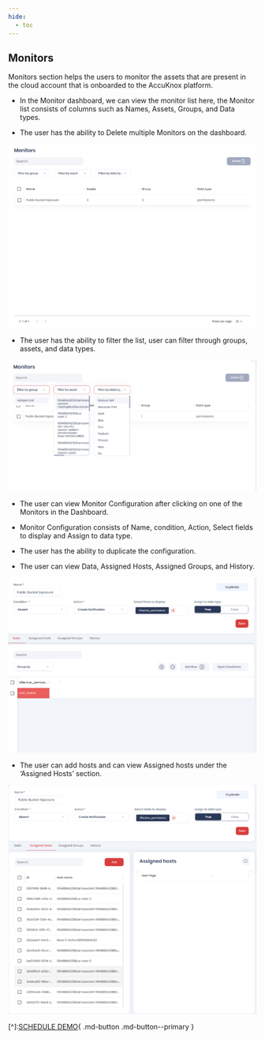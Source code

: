 ```yaml
---
hide:
  - toc
---
```


## **Monitors**

Monitors section helps the users to monitor the assets that are present in the cloud account that is onboarded to the AccuKnox platform. 

+ In the Monitor dashboard, we can view the monitor list here, the Monitor list consists of columns such as Names, Assets, Groups, and Data types.

+ The user has the ability to Delete multiple Monitors on the dashboard.

![](/saas/images/monitors-dash.png)

+ The user has the ability to filter the list, user can filter through groups, assets, and data types.

![](/saas/images/monitors-1.png)
 

+ The user can view Monitor Configuration after clicking on one of the Monitors in the Dashboard.

+ Monitor Configuration consists of Name, condition, Action, Select fields to display and Assign to data type.

+ The user has the ability to duplicate the configuration.

+ The user can view Data, Assigned Hosts, Assigned Groups, and History.

![](/saas/images/monitors-2.png)

+ The user can add hosts and can view Assigned hosts under the ‘Assigned Hosts’ section.

![](/saas/images/monitors-3.png)

[^]:[SCHEDULE DEMO](https://www.accuknox.com/contact-us){ .md-button .md-button--primary }